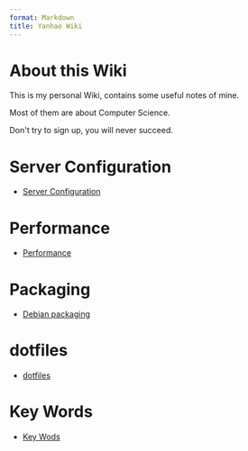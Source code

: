 ```yaml
---
format: Markdown
title: Yanhao Wiki
---
```


# About this Wiki
This is my personal Wiki, contains some useful notes of mine.

Most of them are about Computer Science.

Don't try to sign up, you will never succeed. 

# Server Configuration
* [Server Configuration]()

# Performance
* [Performance]()

# Packaging
* [Debian packaging]()

# dotfiles
* [dotfiles]()

# Key Words
* [Key Wods]()